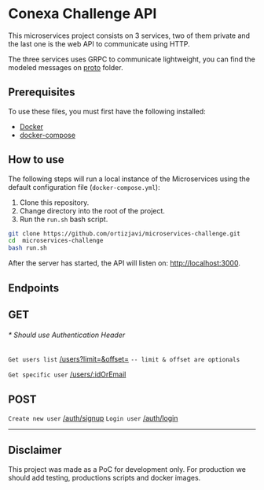 # Conexa Challenge API

This microservices project consists on 3 services, two of them private and the last one is the web API to communicate using HTTP.

The three services uses GRPC to communicate lightweight, you can find the modeled messages on [proto](https://github.com/ortizjavi/microservices-challenge/tree/main/proto) folder.
## Prerequisites

To use these files, you must first have the following installed:

- [Docker](https://docs.docker.com/engine/installation/)
- [docker-compose](https://docs.docker.com/compose/install/)

## How to use

The following steps will run a local instance of the Microservices using the default configuration file (`docker-compose.yml`):

1. Clone this repository.
2. Change directory into the root of the project.
3. Run the `run.sh` bash script.

```bash
git clone https://github.com/ortizjavi/microservices-challenge.git
cd  microservices-challenge
bash run.sh
```

After the server has started, the API will listen on: [http://localhost:3000](http://localhost:3000).

## Endpoints

## GET
###### * Should use Authentication Header

`Get users list` [/users?limit=<number>&offset=<number>](#get-users)
`-- limit & offset are optionals`

`Get specific user` [/users/:idOrEmail](#get-users)

## POST
`Create new user` [/auth/signup](#post-1billingstart-trialjson)
`Login user` [/auth/login](#post-login)
___


## Disclaimer

This project was made as a PoC for development only.
For production we should add testing, productions scripts and docker images.


